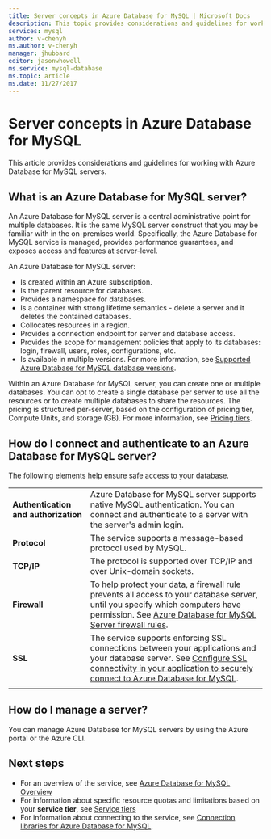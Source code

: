 ```yaml
---
title: Server concepts in Azure Database for MySQL | Microsoft Docs
description: This topic provides considerations and guidelines for working with Azure Database for MySQL servers.
services: mysql
author: v-chenyh
ms.author: v-chenyh
manager: jhubbard
editor: jasonwhowell
ms.service: mysql-database
ms.topic: article
ms.date: 11/27/2017
---
```

# Server concepts in Azure Database for MySQL
This article provides considerations and guidelines for working with Azure Database for MySQL servers.

## What is an Azure Database for MySQL server?

An Azure Database for MySQL server is a central administrative point for multiple databases. It is the same MySQL server construct that you may be familiar with in the on-premises world. Specifically, the Azure Database for MySQL service is managed, provides performance guarantees, and exposes access and features at server-level.

An Azure Database for MySQL server:

- Is created within an Azure subscription.
- Is the parent resource for databases.
- Provides a namespace for databases.
- Is a container with strong lifetime semantics - delete a server and it deletes the contained databases.
- Collocates resources in a region.
- Provides a connection endpoint for server and database access.
- Provides the scope for management policies that apply to its databases: login, firewall, users, roles, configurations, etc.
- Is available in multiple versions. For more information, see [Supported Azure Database for MySQL database versions](./concepts-supported-versions.md).

Within an Azure Database for MySQL server, you can create one or multiple databases. You can opt to create a single database per server to use all the resources or to create multiple databases to share the resources. The pricing is structured per-server, based on the configuration of pricing tier, Compute Units, and storage (GB). For more information, see [Pricing tiers](./concepts-service-tiers.md).

## How do I connect and authenticate to an Azure Database for MySQL server?

The following elements help ensure safe access to your database.

|||
| :-- | :-- |
| **Authentication and authorization** | Azure Database for MySQL server supports native MySQL authentication. You can connect and authenticate to a server with the server's admin login. |
| **Protocol** | The service supports a message-based protocol used by MySQL. |
| **TCP/IP** | The protocol is supported over TCP/IP and over Unix-domain sockets. |
| **Firewall** | To help protect your data, a firewall rule prevents all access to your database server, until you specify which computers have permission. See [Azure Database for MySQL Server firewall rules](./concepts-firewall-rules.md). |
| **SSL** | The service supports enforcing SSL connections between your applications and your database server.  See [Configure SSL connectivity in your application to securely connect to Azure Database for MySQL](./howto-configure-ssl.md). |
|||

## How do I manage a server?
You can manage Azure Database for MySQL servers by using the Azure portal or the Azure CLI.

## Next steps
- For an overview of the service, see [Azure Database for MySQL Overview](./overview.md)
- For information about specific resource quotas and limitations based on your **service tier**, see [Service tiers](./concepts-service-tiers.md)
- For information about connecting to the service, see [Connection libraries for Azure Database for MySQL](./concepts-connection-libraries.md).
